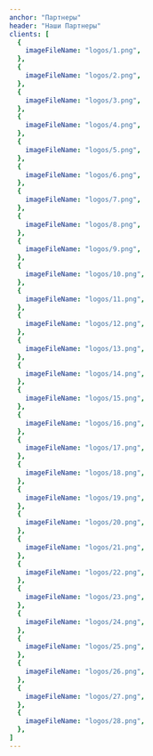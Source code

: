 ```yaml
---
anchor: "Партнеры"
header: "Наши Партнеры"
clients: [
  {
    imageFileName: "logos/1.png",
  },
  {
    imageFileName: "logos/2.png",
  },
  {
    imageFileName: "logos/3.png",
  },
  {
    imageFileName: "logos/4.png",
  },
  {
    imageFileName: "logos/5.png",
  },
  {
    imageFileName: "logos/6.png",
  },
  {
    imageFileName: "logos/7.png",
  },
  {
    imageFileName: "logos/8.png",
  },
  {
    imageFileName: "logos/9.png",
  },
  {
    imageFileName: "logos/10.png",
  },
  {
    imageFileName: "logos/11.png",
  },
  {
    imageFileName: "logos/12.png",
  },
  {
    imageFileName: "logos/13.png",
  },
  {
    imageFileName: "logos/14.png",
  },
  {
    imageFileName: "logos/15.png",
  },
  {
    imageFileName: "logos/16.png",
  },
  {
    imageFileName: "logos/17.png",
  },
  {
    imageFileName: "logos/18.png",
  },
  {
    imageFileName: "logos/19.png",
  },
  {
    imageFileName: "logos/20.png",
  },
  {
    imageFileName: "logos/21.png",
  },
  {
    imageFileName: "logos/22.png",
  },
  {
    imageFileName: "logos/23.png",
  },
  {
    imageFileName: "logos/24.png",
  },
  {
    imageFileName: "logos/25.png",
  },
  {
    imageFileName: "logos/26.png",
  },
  {
    imageFileName: "logos/27.png",
  },
  {
    imageFileName: "logos/28.png",
  },
]
---
```

